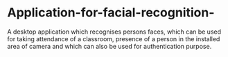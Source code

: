 # Application-for-facial-recognition-
A desktop application which recognises persons faces, which can be used for taking attendance of a classroom, presence of a person in the installed area of camera and which can also be used for authentication purpose. 
